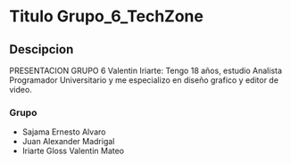 # Titulo Grupo_6_TechZone

## Descipcion 
  PRESENTACION GRUPO 6
   Valentin Iriarte: Tengo 18 años, estudio Analista Programador Universitario y me especializo en diseño grafico y editor de video.
### Grupo 
- Sajama Ernesto Alvaro
- Juan Alexander Madrigal
- Iriarte Gloss Valentin Mateo 
